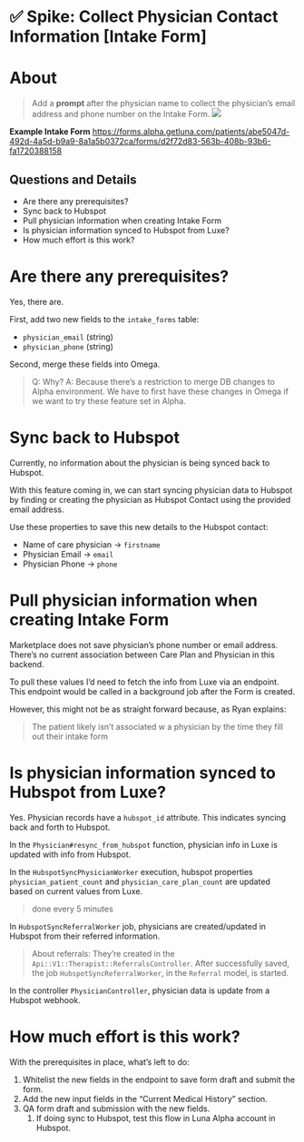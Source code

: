 # ✅ Spike: Collect Physician Contact Information [Intake Form]

# About
> Add a **prompt** after the physician name to collect the physician’s email address and phone number on the Intake Form.
![](https://paper-attachments.dropboxusercontent.com/s_ED418798010B085E72C870C4AA30794314EBB9A065D0D8DBFCC8570EDD2AEE9B_1708373740430_image.png)


**Example Intake Form**
https://forms.alpha.getluna.com/patients/abe5047d-492d-4a5d-b9a9-8a1a5b0372ca/forms/d2f72d83-563b-408b-93b6-fa1720388158

## Questions and Details
- Are there any prerequisites?
- Sync back to Hubspot
- Pull physician information when creating Intake Form
- Is physician information synced to Hubspot from Luxe?
- How much effort is this work?
# Are there any prerequisites?

Yes, there are.

First, add two new fields to the `intake_forms` table:

- `physician_email` (string)
- `physician_phone` (string)

Second, merge these fields into Omega.

> Q: Why?
> A: Because there’s a restriction to merge DB changes to Alpha environment. We have to first have these changes in Omega if we want to try these feature set in Alpha.
# Sync back to Hubspot

Currently, no information about the physician is being synced back to Hubspot.

With this feature coming in, we can start syncing physician data to Hubspot by finding or creating the physician as Hubspot Contact using the provided email address.

Use these properties to save this new details to the Hubspot contact:

- Name of care physician → `firstname`
- Physician Email → `email`
- Physician Phone → `phone`
# Pull physician information when creating Intake Form

Marketplace does not save physician’s phone number or email address. There’s no current association between Care Plan and Physician in this backend.

To pull these values I’d need to fetch the info from Luxe via an endpoint. This endpoint would be called in a background job after the Form is created.

However, this might not be as straight forward because, as Ryan explains:

> The patient likely isn’t associated w a physician by the time they fill out their intake form
# Is physician information synced to Hubspot from Luxe?

Yes. Physician records have a `hubspot_id` attribute. This indicates syncing back and forth to Hubspot.

In the `Physician#resync_from_hubspot` function, physician info in Luxe is updated with info from Hubspot.

In the `HubspotSyncPhysicianWorker` execution, hubspot properties `physician_patient_count` and `physician_care_plan_count` are updated based on current values from Luxe.

> done every 5 minutes

In `HubspotSyncReferralWorker` job, physicians are created/updated in Hubspot from their referred information.


> About referrals: They’re created in the `Api::V1::Therapist::ReferralsController`. After successfully saved, the job `HubspotSyncReferralWorker`, in the `Referral` model, is started.

In the controller `PhysicianController`, physician data is update from a Hubspot webhook.

# How much effort is this work?

With the prerequisites in place, what’s left to do:

1. Whitelist the new fields in the endpoint to save form draft and submit the form.
2. Add the new input fields in the “Current Medical History” section.
3. QA form draft and submission with the new fields.
    1. If doing sync to Hubspot, test this flow in Luna Alpha account in Hubspot.



